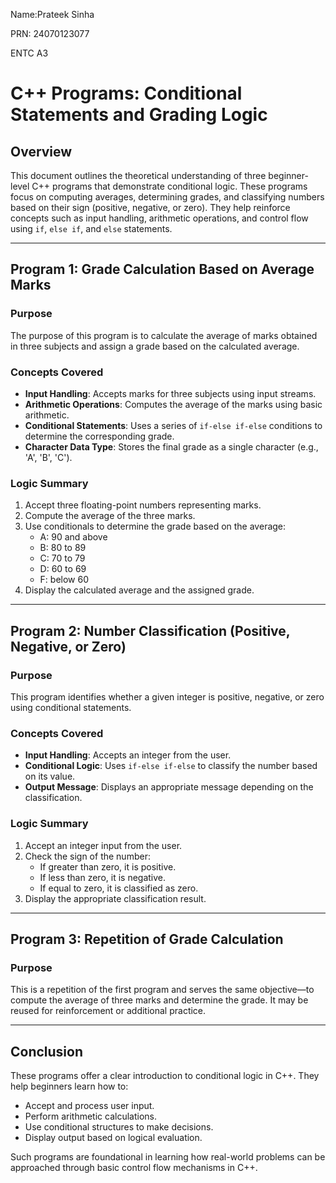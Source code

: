 Name:Prateek Sinha

PRN: 24070123077

ENTC A3

# C++ Programs: Conditional Statements and Grading Logic

## Overview

This document outlines the theoretical understanding of three beginner-level C++ programs that demonstrate conditional logic. These programs focus on computing averages, determining grades, and classifying numbers based on their sign (positive, negative, or zero). They help reinforce concepts such as input handling, arithmetic operations, and control flow using `if`, `else if`, and `else` statements.

---

## Program 1: Grade Calculation Based on Average Marks

### Purpose

The purpose of this program is to calculate the average of marks obtained in three subjects and assign a grade based on the calculated average.

### Concepts Covered

- **Input Handling**: Accepts marks for three subjects using input streams.
- **Arithmetic Operations**: Computes the average of the marks using basic arithmetic.
- **Conditional Statements**: Uses a series of `if-else if-else` conditions to determine the corresponding grade.
- **Character Data Type**: Stores the final grade as a single character (e.g., 'A', 'B', 'C').

### Logic Summary

1. Accept three floating-point numbers representing marks.
2. Compute the average of the three marks.
3. Use conditionals to determine the grade based on the average:
   - A: 90 and above
   - B: 80 to 89
   - C: 70 to 79
   - D: 60 to 69
   - F: below 60
4. Display the calculated average and the assigned grade.

---

## Program 2: Number Classification (Positive, Negative, or Zero)

### Purpose

This program identifies whether a given integer is positive, negative, or zero using conditional statements.

### Concepts Covered

- **Input Handling**: Accepts an integer from the user.
- **Conditional Logic**: Uses `if-else if-else` to classify the number based on its value.
- **Output Message**: Displays an appropriate message depending on the classification.

### Logic Summary

1. Accept an integer input from the user.
2. Check the sign of the number:
   - If greater than zero, it is positive.
   - If less than zero, it is negative.
   - If equal to zero, it is classified as zero.
3. Display the appropriate classification result.

---

## Program 3: Repetition of Grade Calculation

### Purpose

This is a repetition of the first program and serves the same objective—to compute the average of three marks and determine the grade. It may be reused for reinforcement or additional practice.

---

## Conclusion

These programs offer a clear introduction to conditional logic in C++. They help beginners learn how to:

- Accept and process user input.
- Perform arithmetic calculations.
- Use conditional structures to make decisions.
- Display output based on logical evaluation.

Such programs are foundational in learning how real-world problems can be approached through basic control flow mechanisms in C++.
